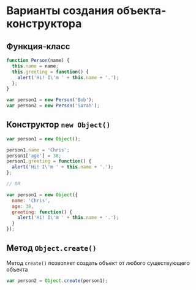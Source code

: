 # Варианты создания объекта-конструктора

## Функция-класс
```js
function Person(name) {
  this.name = name;
  this.greeting = function() {
    alert('Hi! I\'m ' + this.name + '.');
  };
}

var person1 = new Person('Bob');
var person2 = new Person('Sarah');
```

## Конструктор `new Object()`

```js
var person1 = new Object();

person1.name = 'Chris';
person1['age'] = 38;
person1.greeting = function() {
  alert('Hi! I\'m ' + this.name + '.');
};

// OR

var person1 = new Object({
  name: 'Chris',
  age: 38,
  greeting: function() {
    alert('Hi! I\'m ' + this.name + '.');
  }
});
```

## Метод `Object.create()`

Метод `create()` позволяет создать объект от любого существующего объекта

```js
var person2 = Object.create(person1);
```